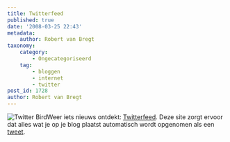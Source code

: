 ```yaml
---
title: Twitterfeed
published: true
date: '2008-03-25 22:43'
metadata:
    author: Robert van Bregt
taxonomy:
    category:
        - Ongecategoriseerd
    tag:
        - bloggen
        - internet
        - twitter
post_id: 1728
author: Robert van Bregt
---
```


![Twitter Bird](http://breggologisch.files.wordpress.com/2008/05/twitter-bird.gif?w=128)Weer iets nieuws ontdekt: [Twitterfeed](http://twitterfeed.wordpress.com/). Deze site zorgt ervoor dat alles wat je op je blog plaatst automatisch wordt opgenomen als een [tweet](http://www.twitter.com).